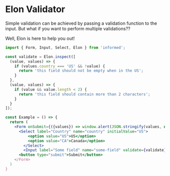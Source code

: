 # Elon Validator

Simple validation can be achieved by passing a validation function to the input. But what if you want to perform multiple validations??

Well, Elon is here to help you out!

<!-- IDFK Strange issue where i need this commnet or code formatting is messed up -->

```jsx
import { Form, Input, Select, Elon } from 'informed';

const validate = Elon.inspect([
  (value, values) => {
    if (values.country === 'US' && !value) {
      return 'this field should not be empty when in the US';
    }
  },
  (value, values) => {
    if (value && value.length < 2) {
      return 'this field should contain more than 2 characters';
    }
  }
]);

const Example = () => {
  return (
    <Form onSubmit={({values}) => window.alert(JSON.stringify(values, null, 2))>
      <Select label="Country" name="country" initialValue="US">
          <option value="US">US</option>
          <option value="CA">Canada</option>
        </Select>
        <Input label="Some field" name="some-field" validate={validate} />
      <button type="submit">Submit</button>
    </Form>
  )
}
```
